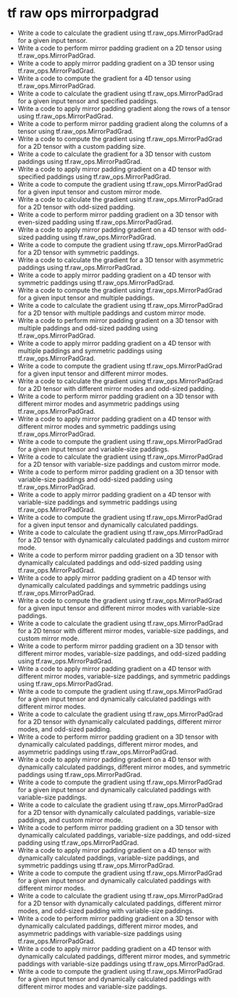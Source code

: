 # tf raw ops mirrorpadgrad

- Write a code to calculate the gradient using tf.raw_ops.MirrorPadGrad for a given input tensor.
- Write a code to perform mirror padding gradient on a 2D tensor using tf.raw_ops.MirrorPadGrad.
- Write a code to apply mirror padding gradient on a 3D tensor using tf.raw_ops.MirrorPadGrad.
- Write a code to compute the gradient for a 4D tensor using tf.raw_ops.MirrorPadGrad.
- Write a code to calculate the gradient using tf.raw_ops.MirrorPadGrad for a given input tensor and specified paddings.
- Write a code to apply mirror padding gradient along the rows of a tensor using tf.raw_ops.MirrorPadGrad.
- Write a code to perform mirror padding gradient along the columns of a tensor using tf.raw_ops.MirrorPadGrad.
- Write a code to compute the gradient using tf.raw_ops.MirrorPadGrad for a 2D tensor with a custom padding size.
- Write a code to calculate the gradient for a 3D tensor with custom paddings using tf.raw_ops.MirrorPadGrad.
- Write a code to apply mirror padding gradient on a 4D tensor with specified paddings using tf.raw_ops.MirrorPadGrad.
- Write a code to compute the gradient using tf.raw_ops.MirrorPadGrad for a given input tensor and custom mirror mode.
- Write a code to calculate the gradient using tf.raw_ops.MirrorPadGrad for a 2D tensor with odd-sized padding.
- Write a code to perform mirror padding gradient on a 3D tensor with even-sized padding using tf.raw_ops.MirrorPadGrad.
- Write a code to apply mirror padding gradient on a 4D tensor with odd-sized padding using tf.raw_ops.MirrorPadGrad.
- Write a code to compute the gradient using tf.raw_ops.MirrorPadGrad for a 2D tensor with symmetric paddings.
- Write a code to calculate the gradient for a 3D tensor with asymmetric paddings using tf.raw_ops.MirrorPadGrad.
- Write a code to apply mirror padding gradient on a 4D tensor with symmetric paddings using tf.raw_ops.MirrorPadGrad.
- Write a code to compute the gradient using tf.raw_ops.MirrorPadGrad for a given input tensor and multiple paddings.
- Write a code to calculate the gradient using tf.raw_ops.MirrorPadGrad for a 2D tensor with multiple paddings and custom mirror mode.
- Write a code to perform mirror padding gradient on a 3D tensor with multiple paddings and odd-sized padding using tf.raw_ops.MirrorPadGrad.
- Write a code to apply mirror padding gradient on a 4D tensor with multiple paddings and symmetric paddings using tf.raw_ops.MirrorPadGrad.
- Write a code to compute the gradient using tf.raw_ops.MirrorPadGrad for a given input tensor and different mirror modes.
- Write a code to calculate the gradient using tf.raw_ops.MirrorPadGrad for a 2D tensor with different mirror modes and odd-sized padding.
- Write a code to perform mirror padding gradient on a 3D tensor with different mirror modes and asymmetric paddings using tf.raw_ops.MirrorPadGrad.
- Write a code to apply mirror padding gradient on a 4D tensor with different mirror modes and symmetric paddings using tf.raw_ops.MirrorPadGrad.
- Write a code to compute the gradient using tf.raw_ops.MirrorPadGrad for a given input tensor and variable-size paddings.
- Write a code to calculate the gradient using tf.raw_ops.MirrorPadGrad for a 2D tensor with variable-size paddings and custom mirror mode.
- Write a code to perform mirror padding gradient on a 3D tensor with variable-size paddings and odd-sized padding using tf.raw_ops.MirrorPadGrad.
- Write a code to apply mirror padding gradient on a 4D tensor with variable-size paddings and symmetric paddings using tf.raw_ops.MirrorPadGrad.
- Write a code to compute the gradient using tf.raw_ops.MirrorPadGrad for a given input tensor and dynamically calculated paddings.
- Write a code to calculate the gradient using tf.raw_ops.MirrorPadGrad for a 2D tensor with dynamically calculated paddings and custom mirror mode.
- Write a code to perform mirror padding gradient on a 3D tensor with dynamically calculated paddings and odd-sized padding using tf.raw_ops.MirrorPadGrad.
- Write a code to apply mirror padding gradient on a 4D tensor with dynamically calculated paddings and symmetric paddings using tf.raw_ops.MirrorPadGrad.
- Write a code to compute the gradient using tf.raw_ops.MirrorPadGrad for a given input tensor and different mirror modes with variable-size paddings.
- Write a code to calculate the gradient using tf.raw_ops.MirrorPadGrad for a 2D tensor with different mirror modes, variable-size paddings, and custom mirror mode.
- Write a code to perform mirror padding gradient on a 3D tensor with different mirror modes, variable-size paddings, and odd-sized padding using tf.raw_ops.MirrorPadGrad.
- Write a code to apply mirror padding gradient on a 4D tensor with different mirror modes, variable-size paddings, and symmetric paddings using tf.raw_ops.MirrorPadGrad.
- Write a code to compute the gradient using tf.raw_ops.MirrorPadGrad for a given input tensor and dynamically calculated paddings with different mirror modes.
- Write a code to calculate the gradient using tf.raw_ops.MirrorPadGrad for a 2D tensor with dynamically calculated paddings, different mirror modes, and odd-sized padding.
- Write a code to perform mirror padding gradient on a 3D tensor with dynamically calculated paddings, different mirror modes, and asymmetric paddings using tf.raw_ops.MirrorPadGrad.
- Write a code to apply mirror padding gradient on a 4D tensor with dynamically calculated paddings, different mirror modes, and symmetric paddings using tf.raw_ops.MirrorPadGrad.
- Write a code to compute the gradient using tf.raw_ops.MirrorPadGrad for a given input tensor and dynamically calculated paddings with variable-size paddings.
- Write a code to calculate the gradient using tf.raw_ops.MirrorPadGrad for a 2D tensor with dynamically calculated paddings, variable-size paddings, and custom mirror mode.
- Write a code to perform mirror padding gradient on a 3D tensor with dynamically calculated paddings, variable-size paddings, and odd-sized padding using tf.raw_ops.MirrorPadGrad.
- Write a code to apply mirror padding gradient on a 4D tensor with dynamically calculated paddings, variable-size paddings, and symmetric paddings using tf.raw_ops.MirrorPadGrad.
- Write a code to compute the gradient using tf.raw_ops.MirrorPadGrad for a given input tensor and dynamically calculated paddings with different mirror modes.
- Write a code to calculate the gradient using tf.raw_ops.MirrorPadGrad for a 2D tensor with dynamically calculated paddings, different mirror modes, and odd-sized padding with variable-size paddings.
- Write a code to perform mirror padding gradient on a 3D tensor with dynamically calculated paddings, different mirror modes, and asymmetric paddings with variable-size paddings using tf.raw_ops.MirrorPadGrad.
- Write a code to apply mirror padding gradient on a 4D tensor with dynamically calculated paddings, different mirror modes, and symmetric paddings with variable-size paddings using tf.raw_ops.MirrorPadGrad.
- Write a code to compute the gradient using tf.raw_ops.MirrorPadGrad for a given input tensor and dynamically calculated paddings with different mirror modes and variable-size paddings.